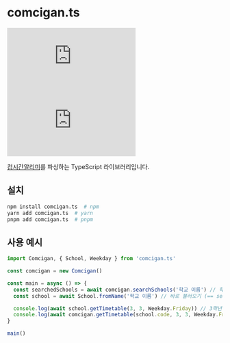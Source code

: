 # comcigan.ts

[![npm version](https://img.shields.io/npm/v/comcigan.ts?style=flat-square)](https://www.npmjs.com/package/comcigan.ts)
![License](https://img.shields.io/github/license/star0202/comcigan.ts?style=flat-square)

[컴시간알리미](http://컴시간학생.kr)를 파싱하는 TypeScript 라이브러리입니다.

## 설치

```bash
npm install comcigan.ts  # npm
yarn add comcigan.ts  # yarn
pnpm add comcigan.ts  # pnpm
```

## 사용 예시

```typescript
import Comcigan, { School, Weekday } from 'comcigan.ts'

const comcigan = new Comcigan()

const main = async () => {
  const searchedSchools = await comcigan.searchSchools('학교 이름') // 학교 검색
  const school = await School.fromName('학교 이름') // 바로 불러오기 (== searchedSchools[0])

  console.log(await school.getTimetable(3, 3, Weekday.Friday)) // 3학년 3반 금요일 시간표
  console.log(await comcigan.getTimetable(school.code, 3, 3, Weekday.Friday)) // 학교 코드를 이용하는 방법
}

main()
```
